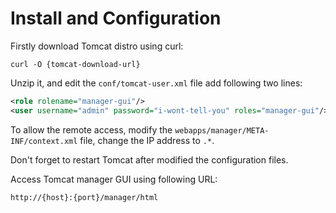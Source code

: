 # Install and Configuration

Firstly download Tomcat distro using curl:

  ```console
curl -O {tomcat-download-url}
  ```

Unzip it, and edit the `conf/tomcat-user.xml` file add following two lines:

  ```xml
<role rolename="manager-gui"/>
<user username="admin" password="i-wont-tell-you" roles="manager-gui"/>
  ```

To allow the remote access, modify the `webapps/manager/META-INF/context.xml` file, change the IP address to `.*`.

Don't forget to restart Tomcat after modified the configuration files.

Access Tomcat manager GUI using following URL:

  ```text
http://{host}:{port}/manager/html
  ```
